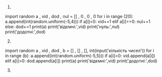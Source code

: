 1)
import random
a , vid , dod , nul = [] , 0 , 0 , 0
for i in range (20):
    a.append(int(random.uniform(-5,4)))
    if a[i]<0:
        vid+=1
    elif a[i]==0:
        nul+=1
    else:
        dod+=1
print(a)
print('відємні:',vid)
print('нуль:',nul)
print('додотні:',dod)


2)
import random
a , vid  , dod , b = [] , [] , [], int(input('кількість чисел'))
for i in range (b):
    a.append(int(random.uniform(-5,5)))
    if a[i]<0:
        vid.append(a[i])
    elif a[i]>0:
        dod.append(a[i])
print(a)
print('відємні:',vid)
print('додотні:',dod)


3)
